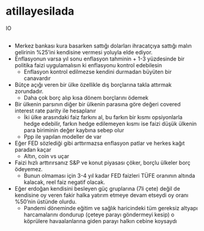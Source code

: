 atillayesilada
================
IO

## 

-   Merkez bankası kura basarken sattığı dolarları ihracatçıya sattığı
    malın gelirinin %25’ini kendisine vermesi yoluyla elde ediyor.
-   Enflasyonun varsa yıl sonu enflasyon tahminin + 1-3 yüzdesinde bir
    politika faizi uygulamalısın ki enflasyonu kontrol edebilesin
    -   Enflasyon kontrol edilmezse kendini durmadan büyüten bir
        canavardır
-   Bütçe açığı veren bir ülke özellikle dış borçlarına takla attırmak
    zorundadır.
    -   Daha çok borç alıp kısa dönem borçlarını ödemek
-   Bir ülkenin parsının diğer bir ülkenin parasına göre değeri covered
    interest rate parity ile hesaplanır
    -   İki ülke arasındaki faiz farkını al, bu farkın bir kısmı
        opsiyonlarla hedge edebilir, farkın hedge edilemeyen kısmı ise
        faizi düşük ülkenin para biriminin değer kaybına sebep olur
    -   Ppp ile yapılan modeller de var
-   Eğer FED sözlediği gibi arttırmazsa enflasyon patlar ve herkes kağıt
    paradan kaçar
    -   Altın, coin vs uçar
-   Faizi hızlı arttırırsanız S&P ve konut piyasası çöker, borçlu
    ülkeler borç ödeyemez.
    -   Bunun olmaması için 3-4 yıl kadar FED faizleri TÜFE oranının
        altında kalacak, reel faiz negatif olacak.
-   Eğer erdoğan kendisini besleyen güç gruplarına (7li çete) değil de
    kendisine oy veren fakir halka yatırım etmeye devam etseydi oy oranı
    %50’nin üstünde olurdu.
    -   Pandemi döneminde eğitim ve sağlık haricindeki tüm gereksiz
        altyapı harcamalarını dondurup (çeteye parayı göndermeyi kesip)
        o köprülere havaalanlarına giden parayı halkın cebine koysaydı
